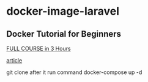 # docker-image-laravel


## Docker Tutorial for Beginners
 
[FULL COURSE in 3 Hours](https://www.youtube.com/watch?v=3c-iBn73dDE)

[article](https://www.digitalocean.com/community/tutorials/how-to-set-up-laravel-nginx-and-mysql-with-docker-compose) 

git clone 
after it run command 
docker-compose up -d

